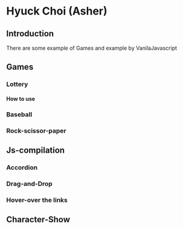 # **Hyuck Choi** (Asher)

## Introduction

There are some example of Games and example by VanilaJavascript

## Games

### Lottery

#### How to use

### Baseball

### Rock-scissor-paper

## Js-compilation

### Accordion

### Drag-and-Drop

### Hover-over the links

## Character-Show
